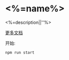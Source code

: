 # <%=name%>

<%=description||''%>

[更多文档](https://www.kne-union.top/#/components)

开始:

```shell
npm run start
```
